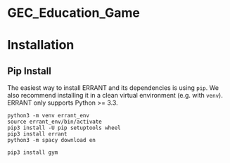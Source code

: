 # GEC_Education_Game
# Installation

## Pip Install

The easiest way to install ERRANT and its dependencies is using `pip`. We also recommend installing it in a clean virtual environment (e.g. with `venv`). ERRANT only supports Python >= 3.3.
```
python3 -m venv errant_env
source errant_env/bin/activate
pip3 install -U pip setuptools wheel
pip3 install errant
python3 -m spacy download en
```
```
pip3 install gym
```
